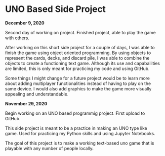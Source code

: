 # UNO Based Side Project

**December 9, 2020**

Second day of working on project. Finished project, able to play the game with others. 

After working on this short side project for a couple of days, I was able to finish the game using object oriented programming. By using objects to represent the cards, decks, and discard pile, I was able to combine the objects to create a functioning text game. Although its use and capabailities are limited, this is only meant for practicing my code and using GitHub. 

Some things I might change for a future project would be to learn more about adding multiplayer functionalities instead of having to play on the same device. I would also add graphics to make the game more visually appealing and understandable. 

**November 29, 2020**

Begin working on an UNO based programmig project. First upload to GitHub. 

This side project is meant to be a practice in making an UNO type like game. Used for practicing my Python skills and using Jupyter Notebooks. 

The goal of this project is to make a working text-based uno game that is playable with any number of people locally. 
